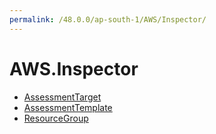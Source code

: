 ```yaml
---
permalink: /48.0.0/ap-south-1/AWS/Inspector/
---
```


# AWS.Inspector



* [AssessmentTarget](AssessmentTarget.md)
* [AssessmentTemplate](AssessmentTemplate.md)
* [ResourceGroup](ResourceGroup.md)